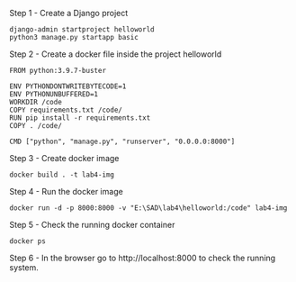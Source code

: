 Step 1 - Create a Django project
```
django-admin startproject helloworld
python3 manage.py startapp basic
```

Step 2 - Create a docker file inside the project helloworld

```
FROM python:3.9.7-buster

ENV PYTHONDONTWRITEBYTECODE=1
ENV PYTHONUNBUFFERED=1
WORKDIR /code
COPY requirements.txt /code/
RUN pip install -r requirements.txt
COPY . /code/

CMD ["python", "manage.py", "runserver", "0.0.0.0:8000"]
```

Step 3 - Create docker image

```
docker build . -t lab4-img
```

Step 4 - Run the docker image

```
docker run -d -p 8000:8000 -v "E:\SAD\lab4\helloworld:/code" lab4-img
```

Step 5 - Check the running docker container

```
docker ps

```

Step 6 - In the browser go to http://localhost:8000 to check the running system.

